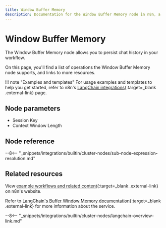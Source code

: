 ```yaml
---
title: Window Buffer Memory
description: Documentation for the Window Buffer Memory node in n8n, a workflow automation platform. Includes details of operations and configuration, and links to examples and credentials information.
---
```


# Window Buffer Memory

The Window Buffer Memory node allows you to persist chat history in your workflow.

On this page, you'll find a list of operations the Window Buffer Memory node supports, and links to more resources.

!!! note "Examples and templates"
	For usage examples and templates to help you get started, refer to n8n's [LangChain integrations](https://n8n.io/integrations/window-buffer-memory/){:target=_blank .external-link} page.
	
## Node parameters

* Session Key
* Context Window Length

## Node reference

--8<-- "_snippets/integrations/builtin/cluster-nodes/sub-node-expression-resolution.md"

## Related resources

View [example workflows and related content](https://n8n.io/integrations/window-buffer-memory/){:target=_blank .external-link} on n8n's website.

Refer to [LangChain's Buffer Window Memory documentation](https://js.langchain.com/docs/modules/memory/how_to/buffer_window_memory){:target=_blank .external-link} for more information about the service.

--8<-- "_snippets/integrations/builtin/cluster-nodes/langchain-overview-link.md"
